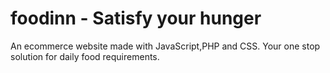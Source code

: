 # foodinn - Satisfy your hunger
An ecommerce website made with JavaScript,PHP and CSS. Your one stop solution for daily food requirements.
